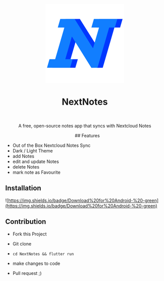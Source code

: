<p align="center">
    <img alt="NextNotes" title="NextNotes" src="./github_assets/nextnotesicon.png" width="250">
</p>
<h1 align="center"> NextNotes </h1> <br>
<p align="center">
   A free, open-source notes app that syncs with Nextcloud Notes
</p>


<p align="center">
    <img alt="" title="NextNotes" src="https://img.shields.io/badge/Nextnotes-v.1.0-blue">
    <img alt="" title="NextNotes" src="https://img.shields.io/badge/license-Apache%202-blue">
    <img alt="" title="NextNotes" src="https://badges.frapsoft.com/os/v1/open-source.svg?v=103">
    <img alt="" title="NextNotes" src="https://img.shields.io/badge/Build%20with-Flutter-blue">
## Features

* Out of the Box Nextcloud Notes Sync
* Dark / Light Theme
* add Notes
* edit and update Notes
* delete Notes
* mark note as Favourite

## Installation

![https://img.shields.io/badge/Download%20for%20Android-%20-green](https://img.shields.io/badge/Download%20for%20Android-%20-green)

## Contribution

* Fork this Project

* Git clone

* ``` cd NextNotes && flutter run ``` 

* make changes to code

* Pull request ;)

  

  

   
